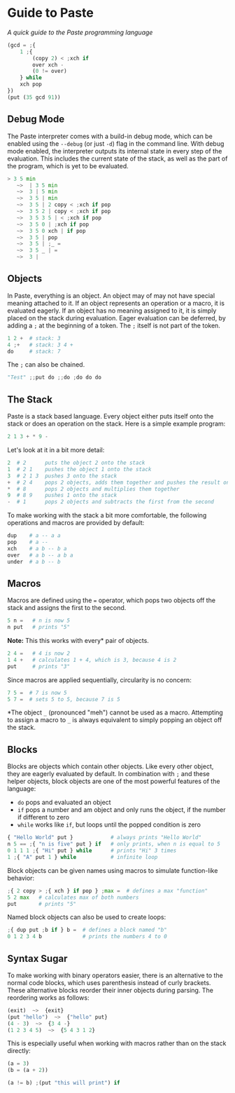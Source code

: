 # Guide to Paste
*A quick guide to the Paste programming language*

```py
(gcd = ;{
    1 ;{
        (copy 2) < ;xch if
        over xch -
        (0 != over)
    } while
    xch pop
})
(put (35 gcd 91))
```
## Debug Mode

The Paste interpreter comes with a build-in debug mode, which can be enabled using the `--debug` (or just `-d`) flag in the command line. With debug mode enabled, the interpreter outputs its internal state in every step of the evaluation. This includes the current state of the stack, as well as the part of the program, which is yet to be evaluated.

```py
> 3 5 min
   ~>  | 3 5 min
   ~>  3 | 5 min
   ~>  3 5 | min
   ~>  3 5 | 2 copy < ;xch if pop
   ~>  3 5 2 | copy < ;xch if pop
   ~>  3 5 3 5 | < ;xch if pop
   ~>  3 5 0 | ;xch if pop
   ~>  3 5 0 xch | if pop
   ~>  3 5 | pop
   ~>  3 5 | ;_ =
   ~>  3 5 _ | =
   ~>  3 |
```

## Objects

In Paste, everything is an object. An object may of may not have special meaning attached to it. If an object represents an operation or a macro, it is evaluated eagerly. If an object has no meaning assigned to it, it is simply placed on the stack during evaluation. Eager evaluation can be deferred, by adding a `;` at the beginning of a token. The `;` itself is not part of the token.
```py
1 2 +  # stack: 3
4 ;+   # stack: 3 4 +
do     # stack: 7
```

The `;` can also be chained.
```py
"Test" ;;put do ;;do ;do do do
```

## The Stack

Paste is a stack based language. Every object either puts itself onto the stack or does an operation on the stack. Here is a simple example program:
```py
2 1 3 + * 9 -
```

Let's look at it in a bit more detail:
```py
2  # 2      puts the object 2 onto the stack
1  # 2 1    pushes the object 1 onto the stack
3  # 2 1 3  pushes 3 onto the stack
+  # 2 4    pops 2 objects, adds them together and pushes the result onto the stack
*  # 8      pops 2 objects and multiplies them together
9  # 8 9    pushes 1 onto the stack
-  # 1      pops 2 objects and subtracts the first from the second
```

To make working with the stack a bit more comfortable, the following operations and macros are provided by default:
```py
dup    # a -- a a
pop    # a --
xch    # a b -- b a
over   # a b -- a b a
under  # a b -- b
```

## Macros

Macros are defined using the `=` operator, which pops two objects off the stack and assigns the first to the second.
```py
5 n =   # n is now 5
n put   # prints "5"
```

**Note:** This this works with every\* pair of objects.
```py
2 4 =   # 4 is now 2
1 4 +   # calculates 1 + 4, which is 3, because 4 is 2
put     # prints "3"
```

Since macros are applied sequentially, circularity is no concern:
```py
7 5 =  # 7 is now 5
5 7 =  # sets 5 to 5, because 7 is 5
```

\*The object `_` (pronounced "meh") cannot be used as a macro. Attempting to assign a macro to `_` is always equivalent to simply popping an object off the stack.

## Blocks

Blocks are objects which contain other objects. Like every other object, they are eagerly evaluated by default. In combination with `;` and these helper objects, block objects are one of the most powerful features of the language:
 - `do` pops and evaluated an object
 - `if` pops a number and am object and only runs the object, if the number if different to zero
 - `while` works like `if`, but loops until the popped condition is zero

```py
{ "Hello World" put }            # always prints "Hello World"
n 5 == ;{ "n is five" put } if   # only prints, when n is equal to 5
0 1 1 1 ;{ "Hi" put } while      # prints "Hi" 3 times
1 ;{ "A" put 1 } while           # infinite loop
```

Block objects can be given names using macros to simulate function-like behavior:
```py
;{ 2 copy > ;{ xch } if pop } ;max =  # defines a max "function"
5 2 max   # calculates max of both numbers
put       # prints "5"
```

Named block objects can also be used to create loops:
```py
;{ dup put ;b if } b =  # defines a block named "b"
0 1 2 3 4 b             # prints the numbers 4 to 0
```

## Syntax Sugar

To make working with binary operators easier, there is an alternative to the normal code blocks, which uses parenthesis instead of curly brackets. These alternative blocks reorder their inner objects during parsing. The reordering works as follows:
```py
(exit)  ~>  {exit}
(put "hello")  ~>  {"hello" put}
(4 - 3)  ~>  {3 4 -}
(1 2 3 4 5)  ~>  {5 4 3 1 2}
```

This is especially useful when working with macros rather than on the stack directly:
```py
(a = 3)
(b = (a + 2))

(a != b) ;(put "this will print") if
```
